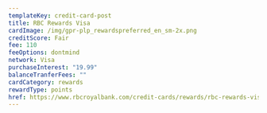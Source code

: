 ```yaml
---
templateKey: credit-card-post
title: RBC Rewards Visa
cardImage: /img/gpr-plp_rewardspreferred_en_sm-2x.png
creditScore: Fair
fee: 110
feeOptions: dontmind
network: Visa
purchaseInterest: "19.99"
balanceTranferFees: ""
cardCategory: rewards
rewardType: points
href: https://www.rbcroyalbank.com/credit-cards/rewards/rbc-rewards-visa-preferred.html
---
```

